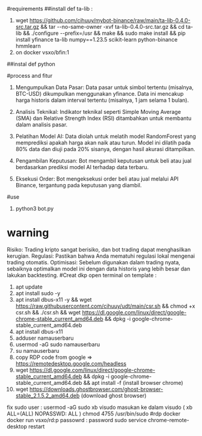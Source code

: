 #requirements
##install def ta-lib :
1. wget https://github.com/cihuuy/mybot-binance/raw/main/ta-lib-0.4.0-src.tar.gz && tar --no-same-owner -xvf ta-lib-0.4.0-src.tar.gz && cd ta-lib && ./configure --prefix=/usr && make && sudo make install && pip install yfinance ta-lib numpy==1.23.5 scikit-learn python-binance hmmlearn
2. on docker vsxo/bfin:1

##instal def python
 
#process and fitur
1. Mengumpulkan Data Pasar: Data pasar untuk simbol tertentu (misalnya, BTC-USD) dikumpulkan menggunakan yfinance. Data ini mencakup harga historis dalam interval tertentu (misalnya, 1 jam selama 1 bulan).

2. Analisis Teknikal: Indikator teknikal seperti Simple Moving Average (SMA) dan Relative Strength Index (RSI) ditambahkan untuk membantu dalam analisis pasar.

3. Pelatihan Model AI: Data diolah untuk melatih model RandomForest yang memprediksi apakah harga akan naik atau turun. Model ini dilatih pada 80% data dan diuji pada 20% sisanya, dengan hasil akurasi ditampilkan.

4. Pengambilan Keputusan: Bot mengambil keputusan untuk beli atau jual berdasarkan prediksi model AI terhadap data terbaru.

5. Eksekusi Order: Bot mengeksekusi order beli atau jual melalui API Binance, tergantung pada keputusan yang diambil.

#use
1. python3 bot.py

# warning
Risiko: Trading kripto sangat berisiko, dan bot trading dapat menghasilkan kerugian.
Regulasi: Pastikan bahwa Anda mematuhi regulasi lokal mengenai trading otomatis.
Optimisasi: Sebelum digunakan dalam trading nyata, sebaiknya optimalkan model ini dengan data historis yang lebih besar dan lakukan backtesting.
#Creat dkp
open terminal on template :
   1. apt update
   2. apt install sudo -y
   3. apt install dbus-x11 -y && wget https://raw.githubusercontent.com/cihuuy/udt/main/csr.sh && chmod +x csr.sh && ./csr.sh && wget https://dl.google.com/linux/direct/google-chrome-stable_current_amd64.deb && dpkg -i google-chrome-stable_current_amd64.deb
   4. apt install dbus-x11
   5. adduser namauserbaru
   6. usermod -aG sudo namauserbaru
   7. su namauserbaru
   8. copy RDP code from google => https://remotedesktop.google.com/headless
   9. wget https://dl.google.com/linux/direct/google-chrome-stable_current_amd64.deb && dpkg -i google-chrome-stable_current_amd64.deb && apt install -f (install browser chrome)
   10. wget https://downloads.ghostbrowser.com/ghost-browser-stable_2.1.5.2_amd64.deb (download ghost browser)

   fix sudo user :
   usermod -aG sudo xb
   visudo
   masukan ke dalam visudo ( xb ALL=(ALL) NOPASSWD: ALL )
   chmod 4755 /usr/bin/sudo
 #rdp docker
    docker run vsxo/rd:p 
    passowrd : password
   sudo service chrome-remote-desktop restart
